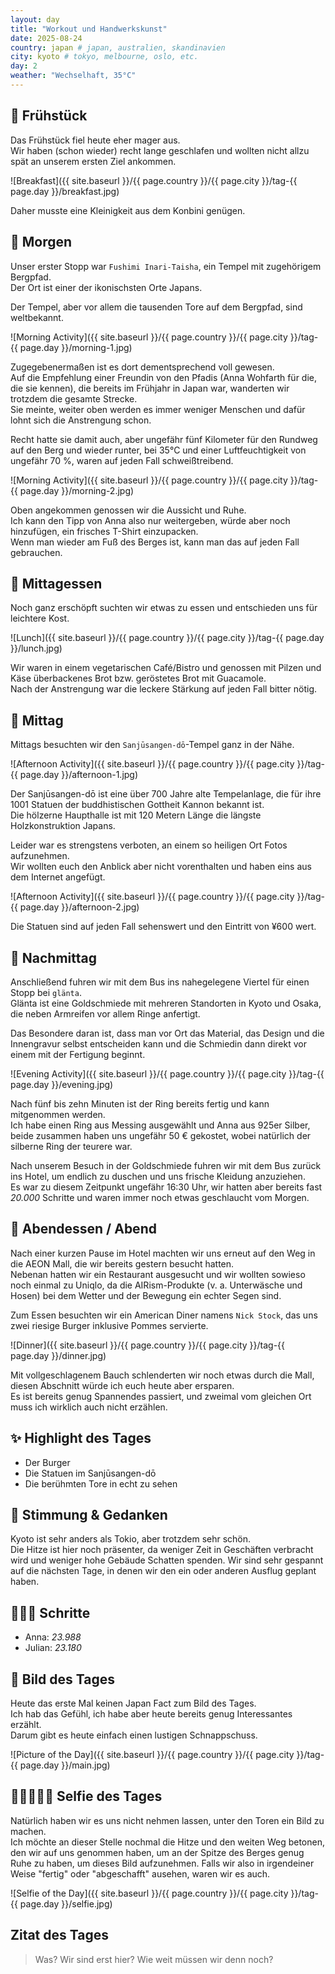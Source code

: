 ```yaml
---
layout: day
title: "Workout und Handwerkskunst"
date: 2025-08-24
country: japan # japan, australien, skandinavien
city: kyoto # tokyo, melbourne, oslo, etc.
day: 2
weather: "Wechselhaft, 35°C"
---
```


## 🥐 Frühstück

Das Frühstück fiel heute eher mager aus.  
Wir haben (schon wieder) recht lange geschlafen und wollten nicht allzu spät an unserem ersten Ziel ankommen.

![Breakfast]({{ site.baseurl }}/{{ page.country }}/{{ page.city }}/tag-{{ page.day }}/breakfast.jpg)

Daher musste eine Kleinigkeit aus dem Konbini genügen.

## 🌅 Morgen

Unser erster Stopp war `Fushimi Inari-Taisha`, ein Tempel mit zugehörigem Bergpfad.  
Der Ort ist einer der ikonischsten Orte Japans.

Der Tempel, aber vor allem die tausenden Tore auf dem Bergpfad, sind weltbekannt.

![Morning Activity]({{ site.baseurl }}/{{ page.country }}/{{ page.city }}/tag-{{ page.day }}/morning-1.jpg)

Zugegebenermaßen ist es dort dementsprechend voll gewesen.  
Auf die Empfehlung einer Freundin von den Pfadis (Anna Wohfarth für die, die sie kennen), die bereits im Frühjahr in Japan war, wanderten wir trotzdem die gesamte Strecke.  
Sie meinte, weiter oben werden es immer weniger Menschen und dafür lohnt sich die Anstrengung schon.

Recht hatte sie damit auch, aber ungefähr fünf Kilometer für den Rundweg auf den Berg und wieder runter, bei 35°C und einer Luftfeuchtigkeit von ungefähr 70 %, waren auf jeden Fall schweißtreibend. 

![Morning Activity]({{ site.baseurl }}/{{ page.country }}/{{ page.city }}/tag-{{ page.day }}/morning-2.jpg)

Oben angekommen genossen wir die Aussicht und Ruhe.  
Ich kann den Tipp von Anna also nur weitergeben, würde aber noch hinzufügen, ein frisches T-Shirt einzupacken.  
Wenn man wieder am Fuß des Berges ist, kann man das auf jeden Fall gebrauchen.

## 🍣 Mittagessen

Noch ganz erschöpft suchten wir etwas zu essen und entschieden uns für leichtere Kost.

![Lunch]({{ site.baseurl }}/{{ page.country }}/{{ page.city }}/tag-{{ page.day }}/lunch.jpg)

Wir waren in einem vegetarischen Café/Bistro und genossen mit Pilzen und Käse überbackenes Brot bzw. geröstetes Brot mit Guacamole.  
Nach der Anstrengung war die leckere Stärkung auf jeden Fall bitter nötig.

## 🌇 Mittag

Mittags besuchten wir den `Sanjūsangen-dō`-Tempel ganz in der Nähe.

![Afternoon Activity]({{ site.baseurl }}/{{ page.country }}/{{ page.city }}/tag-{{ page.day }}/afternoon-1.jpg)

Der Sanjūsangen-dō ist eine über 700 Jahre alte Tempelanlage, die für ihre 1001 Statuen der buddhistischen Gottheit Kannon bekannt ist.  
Die hölzerne Haupthalle ist mit 120 Metern Länge die längste Holzkonstruktion Japans.

Leider war es strengstens verboten, an einem so heiligen Ort Fotos aufzunehmen.  
Wir wollten euch den Anblick aber nicht vorenthalten und haben eins aus dem Internet angefügt.

![Afternoon Activity]({{ site.baseurl }}/{{ page.country }}/{{ page.city }}/tag-{{ page.day }}/afternoon-2.jpg)

Die Statuen sind auf jeden Fall sehenswert und den Eintritt von ¥600 wert.

## 🌆 Nachmittag

Anschließend fuhren wir mit dem Bus ins nahegelegene Viertel für einen Stopp bei `glänta`.  
Glänta ist eine Goldschmiede mit mehreren Standorten in Kyoto und Osaka, die neben Armreifen vor allem Ringe anfertigt.

Das Besondere daran ist, dass man vor Ort das Material, das Design und die Innengravur selbst entscheiden kann und die Schmiedin dann direkt vor einem mit der Fertigung beginnt.

![Evening Activity]({{ site.baseurl }}/{{ page.country }}/{{ page.city }}/tag-{{ page.day }}/evening.jpg)

Nach fünf bis zehn Minuten ist der Ring bereits fertig und kann mitgenommen werden.  
Ich habe einen Ring aus Messing ausgewählt und Anna aus 925er Silber, beide zusammen haben uns ungefähr 50 € gekostet, wobei natürlich der silberne Ring der teurere war. 

Nach unserem Besuch in der Goldschmiede fuhren wir mit dem Bus zurück ins Hotel, um endlich zu duschen und uns frische Kleidung anzuziehen.  
Es war zu diesem Zeitpunkt ungefähr 16:30 Uhr, wir hatten aber bereits fast _20.000_ Schritte und waren immer noch etwas geschlaucht vom Morgen.

## 🍜 Abendessen / Abend

Nach einer kurzen Pause im Hotel machten wir uns erneut auf den Weg in die AEON Mall, die wir bereits gestern besucht hatten.  
Nebenan hatten wir ein Restaurant ausgesucht und wir wollten sowieso noch einmal zu Uniqlo, da die AIRism-Produkte (v. a. Unterwäsche und Hosen) bei dem Wetter und der Bewegung ein echter Segen sind.

Zum Essen besuchten wir ein American Diner namens `Nick Stock`, das uns zwei riesige Burger inklusive Pommes servierte. 

![Dinner]({{ site.baseurl }}/{{ page.country }}/{{ page.city }}/tag-{{ page.day }}/dinner.jpg)

Mit vollgeschlagenem Bauch schlenderten wir noch etwas durch die Mall, diesen Abschnitt würde ich euch heute aber ersparen.  
Es ist bereits genug Spannendes passiert, und zweimal vom gleichen Ort muss ich wirklich auch nicht erzählen.

## ✨ Highlight des Tages

- Der Burger  
- Die Statuen im Sanjūsangen-dō  
- Die berühmten Tore in echt zu sehen 

## 💭 Stimmung & Gedanken

Kyoto ist sehr anders als Tokio, aber trotzdem sehr schön.  
Die Hitze ist hier noch präsenter, da weniger Zeit in Geschäften verbracht wird und weniger hohe Gebäude Schatten spenden. 
Wir sind sehr gespannt auf die nächsten Tage, in denen wir den ein oder anderen Ausflug geplant haben.

## 🏃🏽‍♀️ Schritte

- Anna: _23.988_  
- Julian: _23.180_

## 📸 Bild des Tages

Heute das erste Mal keinen Japan Fact zum Bild des Tages.  
Ich hab das Gefühl, ich habe aber heute bereits genug Interessantes erzählt.  
Darum gibt es heute einfach einen lustigen Schnappschuss.

![Picture of the Day]({{ site.baseurl }}/{{ page.country }}/{{ page.city }}/tag-{{ page.day }}/main.jpg)

## 👩🏻‍🤝‍👨🏽 Selfie des Tages

Natürlich haben wir es uns nicht nehmen lassen, unter den Toren ein Bild zu machen.  
Ich möchte an dieser Stelle nochmal die Hitze und den weiten Weg betonen, den wir auf uns genommen haben, um an der Spitze des Berges genug Ruhe zu haben, um dieses Bild aufzunehmen. 
Falls wir also in irgendeiner Weise "fertig" oder "abgeschafft" ausehen, waren wir es auch.

![Selfie of the Day]({{ site.baseurl }}/{{ page.country }}/{{ page.city }}/tag-{{ page.day }}/selfie.jpg)

## Zitat des Tages

> Was? Wir sind erst hier? Wie weit müssen wir denn noch?
